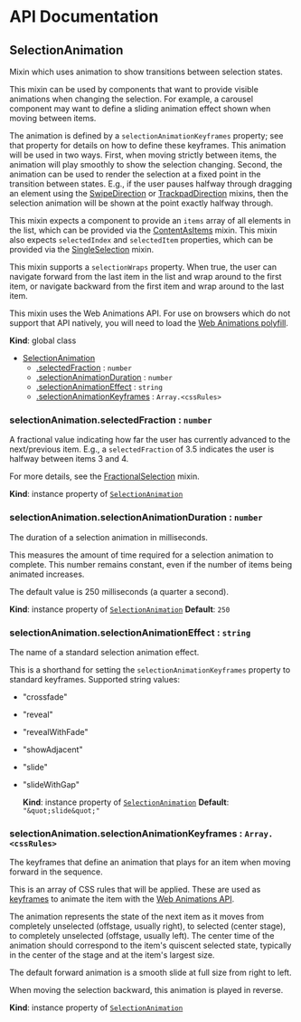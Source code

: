 # API Documentation
<a name="SelectionAnimation"></a>

## SelectionAnimation
Mixin which uses animation to show transitions between selection states.

This mixin can be used by components that want to provide visible
animations when changing the selection. For example, a carousel component
may want to define a sliding animation effect shown when moving between
items.

The animation is defined by a `selectionAnimationKeyframes` property; see
that property for details on how to define these keyframes. This animation
will be used in two ways. First, when moving strictly between items, the
animation will play smoothly to show the selection changing. Second, the
animation can be used to render the selection at a fixed point in the
transition between states. E.g., if the user pauses halfway through
dragging an element using the [SwipeDirection](SwipeDirection.md) or
[TrackpadDirection](TrackpadDirection.md) mixins, then the selection
animation will be shown at the point exactly halfway through.

This mixin expects a component to provide an `items` array of all elements
in the list, which can be provided via the
[ContentAsItems](ContentAsItems.md) mixin. This mixin also expects
`selectedIndex` and `selectedItem` properties, which can be provided via
the [SingleSelection](SingleSelection.md) mixin.

This mixin supports a `selectionWraps` property. When true, the user can
navigate forward from the last item in the list and wrap around to the
first item, or navigate backward from the first item and wrap around to the
last item.

This mixin uses the Web Animations API. For use on browsers which
do not support that API natively, you will need to load the
[Web Animations polyfill](https://github.com/web-animations/web-animations-js).

  **Kind**: global class

* [SelectionAnimation](#SelectionAnimation)
    * [.selectedFraction](#SelectionAnimation+selectedFraction) : <code>number</code>
    * [.selectionAnimationDuration](#SelectionAnimation+selectionAnimationDuration) : <code>number</code>
    * [.selectionAnimationEffect](#SelectionAnimation+selectionAnimationEffect) : <code>string</code>
    * [.selectionAnimationKeyframes](#SelectionAnimation+selectionAnimationKeyframes) : <code>Array.&lt;cssRules&gt;</code>

<a name="SelectionAnimation+selectedFraction"></a>

### selectionAnimation.selectedFraction : <code>number</code>
A fractional value indicating how far the user has currently advanced to
the next/previous item. E.g., a `selectedFraction` of 3.5 indicates the
user is halfway between items 3 and 4.

For more details, see the [FractionalSelection](FractionalSelection.md)
mixin.

  **Kind**: instance property of <code>[SelectionAnimation](#SelectionAnimation)</code>
<a name="SelectionAnimation+selectionAnimationDuration"></a>

### selectionAnimation.selectionAnimationDuration : <code>number</code>
The duration of a selection animation in milliseconds.

This measures the amount of time required for a selection animation to
complete. This number remains constant, even if the number of items being
animated increases.

The default value is 250 milliseconds (a quarter a second).

  **Kind**: instance property of <code>[SelectionAnimation](#SelectionAnimation)</code>
**Default**: <code>250</code>  
<a name="SelectionAnimation+selectionAnimationEffect"></a>

### selectionAnimation.selectionAnimationEffect : <code>string</code>
The name of a standard selection animation effect.

This is a shorthand for setting the `selectionAnimationKeyframes`
property to standard keyframes. Supported string values:

* "crossfade"
* "reveal"
* "revealWithFade"
* "showAdjacent"
* "slide"
* "slideWithGap"

  **Kind**: instance property of <code>[SelectionAnimation](#SelectionAnimation)</code>
**Default**: <code>&quot;\&quot;slide\&quot;&quot;</code>  
<a name="SelectionAnimation+selectionAnimationKeyframes"></a>

### selectionAnimation.selectionAnimationKeyframes : <code>Array.&lt;cssRules&gt;</code>
The keyframes that define an animation that plays for an item when moving
forward in the sequence.

This is an array of CSS rules that will be applied. These are used as
[keyframes](http://w3c.github.io/web-animations/#keyframes-section)
to animate the item with the
[Web Animations API](https://developer.mozilla.org/en-US/docs/Web/API/animation).

The animation represents the state of the next item as it moves from
completely unselected (offstage, usually right), to selected (center
stage), to completely unselected (offstage, usually left). The center time
of the animation should correspond to the item's quiscent selected state,
typically in the center of the stage and at the item's largest size.

The default forward animation is a smooth slide at full size from right to
left.

When moving the selection backward, this animation is played in reverse.

  **Kind**: instance property of <code>[SelectionAnimation](#SelectionAnimation)</code>
